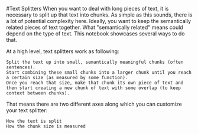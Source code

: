 #Text Splitters
When you want to deal with long pieces of text, it is necessary to split up that text into chunks. As simple as this sounds, there is a lot of potential complexity here. Ideally, you want to keep the semantically related pieces of text together. What "semantically related" means could depend on the type of text. This notebook showcases several ways to do that.

At a high level, text splitters work as following:

    Split the text up into small, semantically meaningful chunks (often sentences).
    Start combining these small chunks into a larger chunk until you reach a certain size (as measured by some function).
    Once you reach that size, make that chunk its own piece of text and then start creating a new chunk of text with some overlap (to keep context between chunks).

That means there are two different axes along which you can customize your text splitter:

    How the text is split
    How the chunk size is measured
